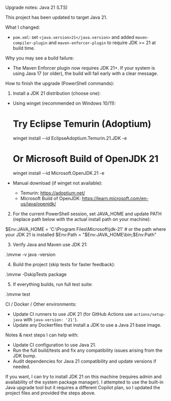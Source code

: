 Upgrade notes: Java 21 (LTS)

This project has been updated to target Java 21.

What I changed:
- `pom.xml`: set `<java.version>21</java.version>` and added `maven-compiler-plugin` and `maven-enforcer-plugin` to require JDK >= 21 at build time.

Why you may see a build failure:
- The Maven Enforcer plugin now requires JDK 21+. If your system is using Java 17 (or older), the build will fail early with a clear message.

How to finish the upgrade (PowerShell commands):

1) Install a JDK 21 distribution (choose one):
- Using winget (recommended on Windows 10/11):
  # Try Eclipse Temurin (Adoptium)
  winget install --id EclipseAdoptium.Temurin.21.JDK -e

  # Or Microsoft Build of OpenJDK 21
  winget install --id Microsoft.OpenJDK.21 -e

- Manual download (if winget not available):
  - Temurin: https://adoptium.net/
  - Microsoft Build of OpenJDK: https://learn.microsoft.com/en-us/java/openjdk/

2) For the current PowerShell session, set JAVA_HOME and update PATH (replace path below with the actual install path on your machine):

  $Env:JAVA_HOME = 'C:\Program Files\Microsoft\jdk-21'   # or the path where your JDK 21 is installed
  $Env:Path = "$Env:JAVA_HOME\bin;$Env:Path"

3) Verify Java and Maven use JDK 21:

  .\mvnw -v
  java -version

4) Build the project (skip tests for faster feedback):

  .\mvnw -DskipTests package

5) If everything builds, run full test suite:

  .\mvnw test

CI / Docker / Other environments:
- Update CI runners to use JDK 21 (for GitHub Actions use `actions/setup-java` with `java-version: '21'`).
- Update any Dockerfiles that install a JDK to use a Java 21 base image.

Notes & next steps I can help with:
- Update CI configuration to use Java 21.
- Run the full build/tests and fix any compatibility issues arising from the JDK bump.
- Audit dependencies for Java 21 compatibility and update versions if needed.

If you want, I can try to install JDK 21 on this machine (requires admin and availability of the system package manager). I attempted to use the built-in Java upgrade tool but it requires a different Copilot plan, so I updated the project files and provided the steps above.
